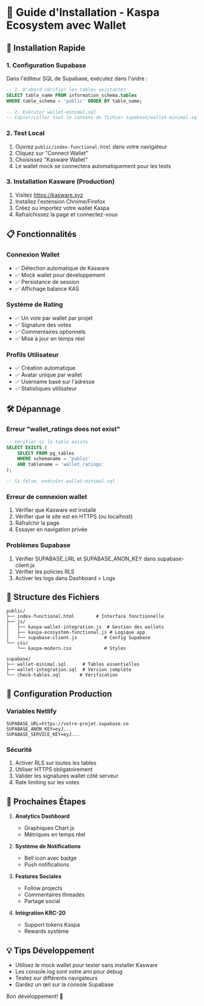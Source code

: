 # 💛 Guide d'Installation - Kaspa Ecosystem avec Wallet

## 🚀 Installation Rapide

### 1. Configuration Supabase

Dans l'éditeur SQL de Supabase, exécutez dans l'ordre :

```sql
-- 1. D'abord vérifier les tables existantes
SELECT table_name FROM information_schema.tables 
WHERE table_schema = 'public' ORDER BY table_name;
```

```sql
-- 2. Exécuter wallet-minimal.sql
-- Copier/coller tout le contenu du fichier supabase/wallet-minimal.sql
```

### 2. Test Local

1. Ouvrez `public/index-functional.html` dans votre navigateur
2. Cliquez sur "Connect Wallet"
3. Choisissez "Kasware Wallet"
4. Le wallet mock se connectera automatiquement pour les tests

### 3. Installation Kasware (Production)

1. Visitez https://kasware.xyz
2. Installez l'extension Chrome/Firefox
3. Créez ou importez votre wallet Kaspa
4. Rafraîchissez la page et connectez-vous

## 📋 Fonctionnalités

### Connexion Wallet
- ✅ Détection automatique de Kasware
- ✅ Mock wallet pour développement
- ✅ Persistance de session
- ✅ Affichage balance KAS

### Système de Rating
- ✅ Un vote par wallet par projet
- ✅ Signature des votes
- ✅ Commentaires optionnels
- ✅ Mise à jour en temps réel

### Profils Utilisateur
- ✅ Création automatique
- ✅ Avatar unique par wallet
- ✅ Username basé sur l'adresse
- ✅ Statistiques utilisateur

## 🛠️ Dépannage

### Erreur "wallet_ratings does not exist"
```sql
-- Vérifier si la table existe
SELECT EXISTS (
    SELECT FROM pg_tables 
    WHERE schemaname = 'public' 
    AND tablename = 'wallet_ratings'
);

-- Si false, exécuter wallet-minimal.sql
```

### Erreur de connexion wallet
1. Vérifier que Kasware est installé
2. Vérifier que le site est en HTTPS (ou localhost)
3. Rafraîchir la page
4. Essayer en navigation privée

### Problèmes Supabase
1. Vérifier SUPABASE_URL et SUPABASE_ANON_KEY dans supabase-client.js
2. Vérifier les policies RLS
3. Activer les logs dans Dashboard > Logs

## 📁 Structure des Fichiers

```
public/
├── index-functional.html        # Interface fonctionnelle
├── js/
│   ├── kaspa-wallet-integration.js  # Gestion des wallets
│   ├── kaspa-ecosystem-functional.js # Logique app
│   └── supabase-client.js          # Config Supabase
└── css/
    └── kaspa-modern.css            # Styles

supabase/
├── wallet-minimal.sql      # Tables essentielles
├── wallet-integration.sql  # Version complète
└── check-tables.sql       # Vérification
```

## 🔧 Configuration Production

### Variables Netlify
```env
SUPABASE_URL=https://votre-projet.supabase.co
SUPABASE_ANON_KEY=eyJ...
SUPABASE_SERVICE_KEY=eyJ...
```

### Sécurité
1. Activer RLS sur toutes les tables
2. Utiliser HTTPS obligatoirement
3. Valider les signatures wallet côté serveur
4. Rate limiting sur les votes

## 🎯 Prochaines Étapes

1. **Analytics Dashboard**
   - Graphiques Chart.js
   - Métriques en temps réel

2. **Système de Notifications**
   - Bell icon avec badge
   - Push notifications

3. **Features Sociales**
   - Follow projects
   - Commentaires threadés
   - Partage social

4. **Intégration KRC-20**
   - Support tokens Kaspa
   - Rewards système

## 💡 Tips Développement

- Utilisez le mock wallet pour tester sans installer Kasware
- Les console.log sont votre ami pour debug
- Testez sur différents navigateurs
- Gardez un œil sur la console Supabase

Bon développement! 🚀
